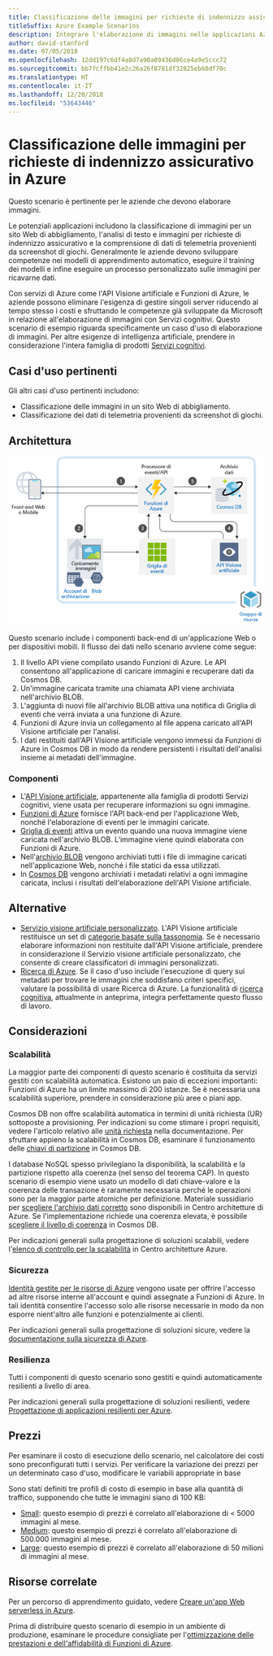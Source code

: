 ```yaml
---
title: Classificazione delle immagini per richieste di indennizzo assicurativo
titleSuffix: Azure Example Scenarios
description: Integrare l'elaborazione di immagini nelle applicazioni Azure.
author: david-stanford
ms.date: 07/05/2018
ms.openlocfilehash: 12dd197c6df4a8d7a90a09436d86ce4a9e5ccc72
ms.sourcegitcommit: bb7fcffbb41e2c26a26f8781df32825eb60df70c
ms.translationtype: HT
ms.contentlocale: it-IT
ms.lasthandoff: 12/20/2018
ms.locfileid: "53643446"
---
```

# <a name="image-classification-for-insurance-claims-on-azure"></a>Classificazione delle immagini per richieste di indennizzo assicurativo in Azure

Questo scenario è pertinente per le aziende che devono elaborare immagini.

Le potenziali applicazioni includono la classificazione di immagini per un sito Web di abbigliamento, l'analisi di testo e immagini per richieste di indennizzo assicurativo e la comprensione di dati di telemetria provenienti da screenshot di giochi. Generalmente le aziende devono sviluppare competenze nei modelli di apprendimento automatico, eseguire il training dei modelli e infine eseguire un processo personalizzato sulle immagini per ricavarne dati.

Con servizi di Azure come l'API Visione artificiale e Funzioni di Azure, le aziende possono eliminare l'esigenza di gestire singoli server riducendo al tempo stesso i costi e sfruttando le competenze già sviluppate da Microsoft in relazione all'elaborazione di immagini con Servizi cognitivi. Questo scenario di esempio riguarda specificamente un caso d'uso di elaborazione di immagini. Per altre esigenze di intelligenza artificiale, prendere in considerazione l'intera famiglia di prodotti [Servizi cognitivi](/azure/#pivot=products&panel=ai).

## <a name="relevant-use-cases"></a>Casi d'uso pertinenti

Gli altri casi d'uso pertinenti includono:

- Classificazione delle immagini in un sito Web di abbigliamento.
- Classificazione dei dati di telemetria provenienti da screenshot di giochi.

## <a name="architecture"></a>Architettura

![Architettura per la classificazione delle immagini][architecture]

Questo scenario include i componenti back-end di un'applicazione Web o per dispositivi mobili. Il flusso dei dati nello scenario avviene come segue:

1. Il livello API viene compilato usando Funzioni di Azure. Le API consentono all'applicazione di caricare immagini e recuperare dati da Cosmos DB.
2. Un'immagine caricata tramite una chiamata API viene archiviata nell'archivio BLOB.
3. L'aggiunta di nuovi file all'archivio BLOB attiva una notifica di Griglia di eventi che verrà inviata a una funzione di Azure.
4. Funzioni di Azure invia un collegamento al file appena caricato all'API Visione artificiale per l'analisi.
5. I dati restituiti dall'API Visione artificiale vengono immessi da Funzioni di Azure in Cosmos DB in modo da rendere persistenti i risultati dell'analisi insieme ai metadati dell'immagine.

### <a name="components"></a>Componenti

- L'[API Visione artificiale](/azure/cognitive-services/computer-vision/home), appartenente alla famiglia di prodotti Servizi cognitivi, viene usata per recuperare informazioni su ogni immagine.
- [Funzioni di Azure](/azure/azure-functions/functions-overview) fornisce l'API back-end per l'applicazione Web, nonché l'elaborazione di eventi per le immagini caricate.
- [Griglia di eventi](/azure/event-grid/overview) attiva un evento quando una nuova immagine viene caricata nell'archivio BLOB. L'immagine viene quindi elaborata con Funzioni di Azure.
- Nell'[archivio BLOB](/azure/storage/blobs/storage-blobs-introduction) vengono archiviati tutti i file di immagine caricati nell'applicazione Web, nonché i file statici da essa utilizzati.
- In [Cosmos DB](/azure/cosmos-db/introduction) vengono archiviati i metadati relativi a ogni immagine caricata, inclusi i risultati dell'elaborazione dell'API Visione artificiale.

## <a name="alternatives"></a>Alternative

- [Servizio visione artificiale personalizzato](/azure/cognitive-services/custom-vision-service/home). L'API Visione artificiale restituisce un set di [categorie basate sulla tassonomia][cv-categories]. Se è necessario elaborare informazioni non restituite dall'API Visione artificiale, prendere in considerazione il Servizio visione artificiale personalizzato, che consente di creare classificatori di immagini personalizzati.
- [Ricerca di Azure](/azure/search/search-what-is-azure-search). Se il caso d'uso include l'esecuzione di query sui metadati per trovare le immagini che soddisfano criteri specifici, valutare la possibilità di usare Ricerca di Azure. La funzionalità di [ricerca cognitiva](/azure/search/cognitive-search-concept-intro), attualmente in anteprima, integra perfettamente questo flusso di lavoro.

## <a name="considerations"></a>Considerazioni

### <a name="scalability"></a>Scalabilità

La maggior parte dei componenti di questo scenario è costituita da servizi gestiti con scalabilità automatica. Esistono un paio di eccezioni importanti: Funzioni di Azure ha un limite massimo di 200 istanze. Se è necessaria una scalabilità superiore, prendere in considerazione più aree o piani app.

Cosmos DB non offre scalabilità automatica in termini di unità richiesta (UR) sottoposte a provisioning. Per indicazioni su come stimare i propri requisiti, vedere l'articolo relativo alle [unità richiesta](/azure/cosmos-db/request-units) nella documentazione. Per sfruttare appieno la scalabilità in Cosmos DB, esaminare il funzionamento delle [chiavi di partizione](/azure/cosmos-db/partition-data) in Cosmos DB.

I database NoSQL spesso privilegiano la disponibilità, la scalabilità e la partizione rispetto alla coerenza (nel senso del teorema CAP). In questo scenario di esempio viene usato un modello di dati chiave-valore e la coerenza delle transazione è raramente necessaria perché le operazioni sono per la maggior parte atomiche per definizione. Materiale sussidiario per [scegliere l'archivio dati corretto](../../guide/technology-choices/data-store-overview.md) sono disponibili in Centro architetture di Azure. Se l'implementazione richiede una coerenza elevata, è possibile [scegliere il livello di coerenza](/azure/cosmos-db/consistency-levels) in Cosmos DB.

Per indicazioni generali sulla progettazione di soluzioni scalabili, vedere l'[elenco di controllo per la scalabilità][scalability] in Centro architetture Azure.

### <a name="security"></a>Sicurezza

[Identità gestite per le risorse di Azure][msi] vengono usate per offrire l'accesso ad altre risorse interne all'account e quindi assegnate a Funzioni di Azure. In tali identità consentire l'accesso solo alle risorse necessarie in modo da non esporre nient'altro alle funzioni e potenzialmente ai clienti.

Per indicazioni generali sulla progettazione di soluzioni sicure, vedere la [documentazione sulla sicurezza di Azure][security].

### <a name="resiliency"></a>Resilienza

Tutti i componenti di questo scenario sono gestiti e quindi automaticamente resilienti a livello di area.

Per indicazioni generali sulla progettazione di soluzioni resilienti, vedere [Progettazione di applicazioni resilienti per Azure][resiliency].

## <a name="pricing"></a>Prezzi

Per esaminare il costo di esecuzione dello scenario, nel calcolatore dei costi sono preconfigurati tutti i servizi. Per verificare la variazione dei prezzi per un determinato caso d'uso, modificare le variabili appropriate in base

Sono stati definiti tre profili di costo di esempio in base alla quantità di traffico, supponendo che tutte le immagini siano di 100 KB:

- [Small][small-pricing]: questo esempio di prezzi è correlato all'elaborazione di &lt; 5000 immagini al mese.
- [Medium][medium-pricing]: questo esempio di prezzi è correlato all'elaborazione di 500.000 immagini al mese.
- [Large][large-pricing]: questo esempio di prezzi è correlato all'elaborazione di 50 milioni di immagini al mese.

## <a name="related-resources"></a>Risorse correlate

Per un percorso di apprendimento guidato, vedere [Creare un'app Web serverless in Azure][serverless].

Prima di distribuire questo scenario di esempio in un ambiente di produzione, esaminare le procedure consigliate per l'[ottimizzazione delle prestazioni e dell'affidabilità di Funzioni di Azure][functions-best-practices].

<!-- links -->
[architecture]: ./media/architecture-intelligent-apps-image-processing.png
[small-pricing]: https://azure.com/e/f9b59d238b43423683db73f4a31dc380
[medium-pricing]: https://azure.com/e/7c7fc474db344b87aae93bc29ae27108
[large-pricing]: https://azure.com/e/cbadbca30f8640d6a061f8457a74ba7d
[cognitive-search]: /azure/search/cognitive-search-concept-intro
[serverless]: /azure/functions/tutorial-static-website-serverless-api-with-database
[cv-categories]: /azure/cognitive-services/computer-vision/home#the-86-category-concept
[resiliency]: /azure/architecture/resiliency/
[security]: /azure/security/
[scalability]: /azure/architecture/checklist/scalability
[functions-best-practices]: /azure/azure-functions/functions-best-practices
[msi]: /azure/app-service/app-service-managed-service-identity
